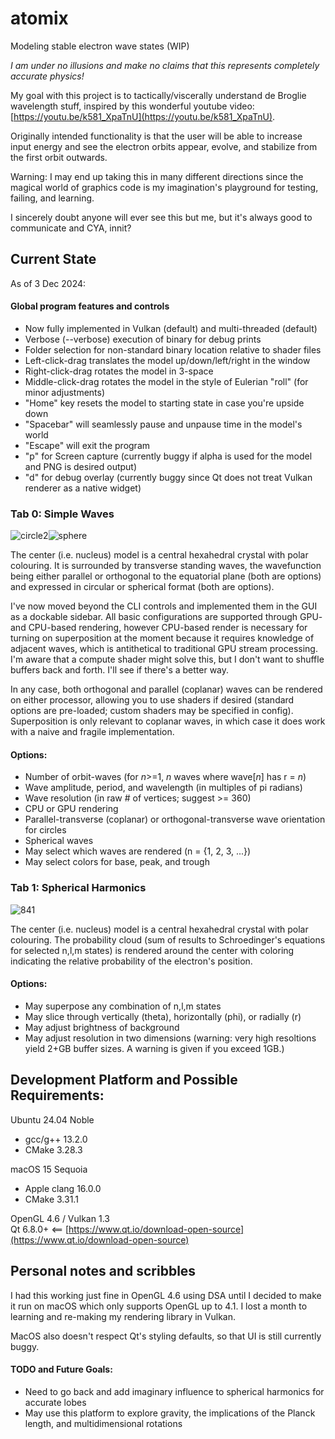 # atomix
Modeling stable electron wave states (WIP)

_I am under no illusions and make no claims that this represents completely accurate physics!_

My goal with this project is to tactically/viscerally understand de Broglie wavelength stuff, inspired by this wonderful youtube video: [https://youtu.be/k581_XpaTnU](https://youtu.be/k581_XpaTnU).

Originally intended functionality is that the user will be able to increase input energy and see the electron orbits appear, evolve, and stabilize from the first orbit outwards.

Warning: I may end up taking this in many different directions since the magical world of graphics code is my imagination's playground for testing, failing, and learning.

I sincerely doubt anyone will ever see this but me, but it's always good to communicate and CYA, innit?

## Current State
As of 3 Dec 2024:

#### Global program features and controls
* Now fully implemented in Vulkan (default) and multi-threaded (default)
* Verbose (--verbose) execution of binary for debug prints
* Folder selection for non-standard binary location relative to shader files
* Left-click-drag translates the model up/down/left/right in the window
* Right-click-drag rotates the model in 3-space
* Middle-click-drag rotates the model in the style of Eulerian "roll" (for minor adjustments)
* "Home" key resets the model to starting state in case you're upside down
* "Spacebar" will seamlessly pause and unpause time in the model's world
* "Escape" will exit the program
* "p" for Screen capture (currently buggy if alpha is used for the model and PNG is desired output)
* "d" for debug overlay (currently buggy since Qt does not treat Vulkan renderer as a native widget)

### Tab 0: Simple Waves

![circle2](https://github.com/user-attachments/assets/c783cbc9-f63a-4fca-a612-0b4f85d1dac1)![sphere](https://github.com/user-attachments/assets/b9e53017-f075-4549-84c6-6dce2ea18f3f)


The center (i.e. nucleus) model is a central hexahedral crystal with polar colouring. It is surrounded by transverse standing waves, the wavefunction being either parallel or orthogonal to the equatorial plane (both are options) and expressed in circular or spherical format (both are options).

I've now moved beyond the CLI controls and implemented them in the GUI as a dockable sidebar. All basic configurations are supported through GPU- and CPU-based rendering, however CPU-based render is necessary for turning on superposition at the moment because it requires knowledge of adjacent waves, which is antithetical to traditional GPU stream processing. I'm aware that a compute shader might solve this, but I don't want to shuffle buffers back and forth. I'll see if there's a better way.

In any case, both orthogonal and parallel (coplanar) waves can be rendered on either processor, allowing you to use shaders if desired (standard options are pre-loaded; custom shaders may be specified in config). Superposition is only relevant to coplanar waves, in which case it does work with a naive and fragile implementation.

#### Options:
* Number of orbit-waves (for *n*>=1, *n* waves where wave[*n*] has r = *n*)
* Wave amplitude, period, and wavelength (in multiples of pi radians)
* Wave resolution (in raw \# of vertices; suggest >= 360)
* CPU or GPU rendering
* Parallel-transverse (coplanar) or orthogonal-transverse wave orientation for circles
* Spherical waves
* May select which waves are rendered (n = {1, 2, 3, ...})
* May select colors for base, peak, and trough
 
### Tab 1: Spherical Harmonics

![841](https://github.com/user-attachments/assets/379c7d7a-d676-4b9b-a818-436368df7686)

The center (i.e. nucleus) model is a central hexahedral crystal with polar colouring. The probability cloud (sum of results to Schroedinger's equations for selected n,l,m states) is rendered around the center with coloring indicating the relative probability of the electron's position.

#### Options:
* May superpose any combination of n,l,m states
* May slice through vertically (theta), horizontally (phi), or radially (r)
* May adjust brightness of background
* May adjust resolution in two dimensions (warning: very high resoltions yield 2+GB buffer sizes. A warning is given if you exceed 1GB.)

 
## Development Platform and Possible Requirements:
Ubuntu 24.04 Noble
* gcc/g++ 13.2.0
* CMake 3.28.3

macOS 15 Sequoia
* Apple clang 16.0.0
* CMake 3.31.1

OpenGL 4.6 / Vulkan 1.3  
Qt 6.8.0+  <== [https://www.qt.io/download-open-source](https://www.qt.io/download-open-source)

## Personal notes and scribbles

I had this working just fine in OpenGL 4.6 using DSA until I decided to make it run on macOS which only supports OpenGL up to 4.1.
I lost a month to learning and re-making my rendering library in Vulkan.

MacOS also doesn't respect Qt's styling defaults, so that UI is still currently buggy.

#### TODO and Future Goals:
* Need to go back and add imaginary influence to spherical harmonics for accurate lobes
* May use this platform to explore gravity, the implications of the Planck length, and multidimensional rotations
